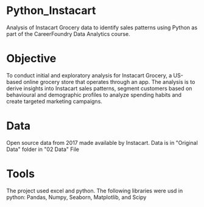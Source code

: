 # Python_Instacart
Analysis of Instacart Grocery data to identify sales patterns using Python as part of the CareerFoundry Data Analytics course.

# Objective
To conduct initial and exploratory analysis for Instacart Grocery, a US-based online grocery store that operates through an app. The analysis is to derive insights into Instacart sales patterns, segment customers based on behavioural and demographic profiles to analyze spending habits and create targeted marketing campaigns.

# Data
Open source data from 2017 made available by Instacart. Data is in "Original Data" folder in "02 Data" File

# Tools
The project used excel and python. The following libraries were usd in python: Pandas, Numpy, Seaborn, Matplotlib, and Scipy
